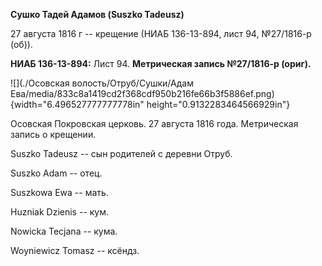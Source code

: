 **Сушко Тадей Адамов (Suszko Tadeusz)**

27 августа 1816 г -- крещение (НИАБ 136-13-894, лист 94, №27/1816-р
(об)).

**НИАБ 136-13-894:** Лист 94. **Метрическая запись №27/1816-р (ориг).**

![](./Осовская волость/Отруб/Сушки/Адам Ева/media/833c8a1419cd2f368cdf950b216fe66b3f5886ef.png){width="6.496527777777778in"
height="0.9132283464566929in"}

Осовская Покровская церковь. 27 августа 1816 года. Метрическая запись о
крещении.

Suszko Tadeusz -- сын родителей с деревни Отруб.

Suszko Adam -- отец.

Suszkowa Ewa -- мать.

Huzniak Dzienis -- кум.

Nowicka Tecjana -- кума.

Woyniewicz Tomasz -- ксёндз.
